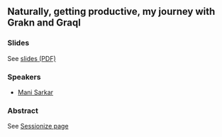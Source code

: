 ## Naturally, getting productive, my journey with Grakn and Graql

### Slides

See [slides (PDF)](./GraknCosmos2020/Naturally,-getting-productive,-my-journey-with-Grakn-and-Graql.pdf)

### Speakers

- [Mani Sarkar](http://github.com/neomatrix369)

### Abstract

See [Sessionize page](https://sessionize.com/app/speaker/session/profile/edit/216f74f1-3a41-4f3f-9ed7-4ef34a179d70)